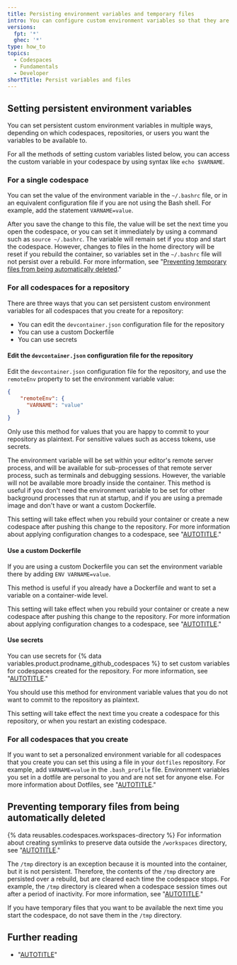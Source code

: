 ```yaml
---
title: Persisting environment variables and temporary files
intro: You can configure custom environment variables so that they are set to the same value every time you open a codespace. You can also ensure that temporary files are not deleted when a codespace stops.
versions:
  fpt: '*'
  ghec: '*'
type: how_to
topics:
  - Codespaces
  - Fundamentals
  - Developer
shortTitle: Persist variables and files
---
```


## Setting persistent environment variables

You can set persistent custom environment variables in multiple ways, depending on which codespaces, repositories, or users you want the variables to be available to.

For all the methods of setting custom variables listed below, you can access the custom variable in your codespace by using syntax like `echo $VARNAME`.

### For a single codespace

You can set the value of the environment variable in the `~/.bashrc` file, or in an equivalent configuration file if you are not using the Bash shell. For example, add the statement `VARNAME=value`.

After you save the change to this file, the value will be set the next time you open the codespace, or you can set it immediately by using a command such as `source ~/.bashrc`. The variable will remain set if you stop and start the codespace. However, changes to files in the home directory will be reset if you rebuild the container, so variables set in the `~/.bashrc` file will not persist over a rebuild. For more information, see "[Preventing temporary files from being automatically deleted](#preventing-temporary-files-from-being-automatically-deleted)."

### For all codespaces for a repository

There are three ways that you can set persistent custom environment variables for all codespaces that you create for a repository:

- You can edit the `devcontainer.json` configuration file for the repository
- You can use a custom Dockerfile
- You can use secrets

#### Edit the `devcontainer.json` configuration file for the repository

Edit the `devcontainer.json` configuration file for the repository, and use the `remoteEnv` property to set the environment variable value:

```json
{
    "remoteEnv": {
      "VARNAME": "value"
   }
}
```

Only use this method for values that you are happy to commit to your repository as plaintext. For sensitive values such as access tokens, use secrets.

The environment variable will be set within your editor's remote server process, and will be available for sub-processes of that remote server process, such as terminals and debugging sessions. However, the variable will not be available more broadly inside the container. This method is useful if you don't need the environment variable to be set for other background processes that run at startup, and if you are using a premade image and don't have or want a custom Dockerfile.

This setting will take effect when you rebuild your container or create a new codespace after pushing this change to the repository. For more information about applying configuration changes to a codespace, see "[AUTOTITLE](/codespaces/setting-up-your-project-for-codespaces/adding-a-dev-container-configuration/introduction-to-dev-containers)."

#### Use a custom Dockerfile

If you are using a custom Dockerfile you can set the environment variable there by adding `ENV VARNAME=value`.

This method is useful if you already have a Dockerfile and want to set a variable on a container-wide level.

This setting will take effect when you rebuild your container or create a new codespace after pushing this change to the repository. For more information about applying configuration changes to a codespace, see "[AUTOTITLE](/codespaces/setting-up-your-project-for-codespaces/adding-a-dev-container-configuration/introduction-to-dev-containers)."

#### Use secrets

You can use secrets for {% data variables.product.prodname_github_codespaces %} to set custom variables for codespaces created for the repository. For more information, see "[AUTOTITLE](/codespaces/managing-your-codespaces/managing-secrets-for-your-codespaces)."

You should use this method for environment variable values that you do not want to commit to the repository as plaintext.

This setting will take effect the next time you create a codespace for this repository, or when you restart an existing codespace.

### For all codespaces that you create

If you want to set a personalized environment variable for all codespaces that you create you can set this using a file in your `dotfiles` repository. For example, add `VARNAME=value` in the `.bash_profile` file. Environment variables you set in a dotfile are personal to you and are not set for anyone else. For more information about Dotfiles, see "[AUTOTITLE](/codespaces/customizing-your-codespace/personalizing-github-codespaces-for-your-account#dotfiles)."

## Preventing temporary files from being automatically deleted

{% data reusables.codespaces.workspaces-directory %} For information about creating symlinks to preserve data outside the `/workspaces` directory, see "[AUTOTITLE](/codespaces/developing-in-codespaces/rebuilding-the-container-in-a-codespace#persisting-data-over-a-rebuild)."

The `/tmp` directory is an exception because it is mounted into the container, but it is not persistent. Therefore, the contents of the `/tmp` directory are persisted over a rebuild, but are cleared each time the codespace stops. For example, the `/tmp` directory is cleared when a codespace session times out after a period of inactivity. For more information, see "[AUTOTITLE](/codespaces/customizing-your-codespace/setting-your-timeout-period-for-github-codespaces)."

If you have temporary files that you want to be available the next time you start the codespace, do not save them in the `/tmp` directory.

## Further reading

- "[AUTOTITLE](/codespaces/customizing-your-codespace/changing-the-shell-in-a-codespace)"
